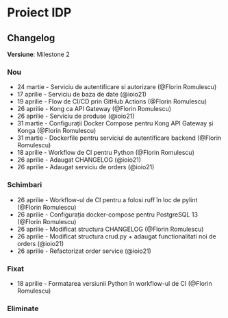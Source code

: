 # Proiect IDP

## Changelog

**Versiune**: Milestone 2

### Nou
- 24 martie - Serviciu de autentificare si autorizare (@Florin Romulescu)
- 17 aprilie - Serviciu de baza de date (@ioio21)
- 19 aprilie - Flow de CI/CD prin GitHub Actions (@Florin Romulescu)
- 26 aprilie - Kong ca API Gateway (@Florin Romulescu)
- 26 aprilie - Serviciu de produse (@ioio21)
- 31 martie - Configurații Docker Compose pentru Kong API Gateway și Konga (@Florin Romulescu)
- 31 martie - Dockerfile pentru serviciul de autentificare backend (@Florin Romulescu)
- 18 aprilie - Workflow de CI pentru Python (@Florin Romulescu)
- 26 aprilie - Adaugat CHANGELOG (@ioio21)
- 26 aprilie - Adaugat serviciu de orders (@ioio21)



### Schimbari
- 26 aprilie - Workflow-ul de CI pentru a folosi ruff în loc de pylint (@Florin Romulescu)
- 26 aprilie - Configurația docker-compose pentru PostgreSQL 13 (@Florin Romulescu)
- 26 aprilie - Modificat structura CHANGELOG (@Florin Romulescu)
- 26 aprilie - Modificat structura crud.py + adaugat functionalitati noi de orders (@ioio21)
- 26 aprilie - Refactorizat order service (@ioio21)

### Fixat
- 18 aprilie - Formatarea versiunii Python în workflow-ul de CI (@Florin Romulescu)

### Eliminate